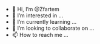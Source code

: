 - 👋 Hi, I’m @Zfartem
- 👀 I’m interested in ...
- 🌱 I’m currently learning ...
- 💞️ I’m looking to collaborate on ...
- 📫 How to reach me ...

<!---
Zfartem/Zfartem is a ✨ special ✨ repository because its `README.md` (this file) appears on your GitHub profile.
You can click the Preview link to take a look at your changes.
--->
